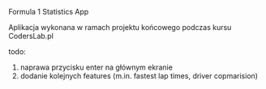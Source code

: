 Formula 1 Statistics App

Aplikacja wykonana w ramach projektu końcowego podczas kursu CodersLab.pl

todo: 
1. naprawa przycisku enter na głównym ekranie
2. dodanie kolejnych features (m.in. fastest lap times, driver copmarision)
